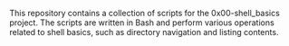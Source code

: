 This repository contains a collection of scripts for the 0x00-shell_basics project. The scripts are written in Bash and perform various operations related to shell basics, such as directory navigation and listing contents.
